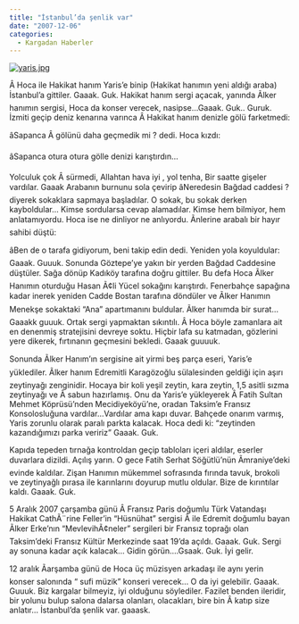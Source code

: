 ```yaml
---
title: "İstanbul’da şenlik var"
date: "2007-12-06"
categories: 
  - Kargadan Haberler
---
```


[![yaris.jpg](/uploads/2007/12/yaris.jpg)](/uploads/2007/12/yaris.jpg "yaris.jpg")

Â Hoca ile Hakikat hanım Yaris’e binip (Hakikat hanımın yeni aldığı araba) İstanbul’a gittiler. Gaaak. Guk. Hakikat hanım sergi açacak, yanında Ãlker hanımın sergisi, Hoca da konser verecek, nasipse…Gaaak. Guk.. Guruk. İzmiti geçip deniz kenarına varınca Â Hakikat hanım denizle gölü farketmedi:

âSapanca Â gölünü daha geçmedik mi ? dedi. Hoca kızdı:

âSapanca otura otura gölle denizi karıştırdın…

Yolculuk çok Â sürmedi, Allahtan hava iyi , yol tenha, Bir saatte gişeler vardılar. Gaaak Arabanın burnunu sola çevirip âNeredesin Bağdad caddesi ? diyerek sokaklara sapmaya başladılar. O sokak, bu sokak derken kayboldular… Kimse sordularsa cevap alamadılar. Kimse hem bilmiyor, hem anlatamıyordu. Hoca ise ne dinliyor ne anlıyordu. Ãnlerine arabalı bir hayır sahibi düştü:

âBen de o tarafa gidiyorum, beni takip edin dedi. Yeniden yola koyuldular: Gaaak. Guuuk. Sonunda Göztepe’ye yakın bir yerden Bağdad Caddesine düştüler. Sağa dönüp Kadıköy tarafına doğru gittiler. Bu defa Hoca Ãlker Hanımın oturduğu Hasan Ã¢li Yücel sokağını karıştırdı. Fenerbahçe sapağına kadar inerek yeniden Cadde Bostan tarafına döndüler ve Ãlker Hanımın Menekşe sokaktaki “Ana” apartımanını buldular. Ãlker hanımda bir surat… Gaaakk guuuk. Ortak sergi yapmaktan sıkıntılı. Â Hoca böyle zamanlara ait en denenmiş stratejisini devreye soktu. Hiçbir lafa su katmadan, gözlerini yere dikerek, fırtınanın geçmesini bekledi. Gaaak guuuuk.

Sonunda Ãlker Hanım’ın sergisine ait yirmi beş parça eseri, Yaris’e yüklediler. Ãlker hanım Edremitli Karagözoğlu sülalesinden geldiği için aşırı zeytinyağı zenginidir. Hocaya bir koli yeşil zeytin, kara zeytin, 1,5 asitli sızma zeytinyağı ve Â sabun hazırlamış. Onu da Yaris’e yükleyerek Â Fatih Sultan Mehmet Köprüsü’nden Mecidiyeköyü’ne, oradan Taksim’e Fransız Konsolosluğuna vardılar…Vardılar ama kapı duvar. Bahçede onarım varmış, Yaris zorunlu olarak paralı parkta kalacak. Hoca dedi ki: “zeytinden kazandığımızı parka veririz” Gaaak. Guk.

Kapıda tepeden tırnağa kontroldan geçip tabloları içeri aldılar, eserler duvarlara dizildi. Açılış yarın. O gece Fatih Serhat Söğütlü’nün Ãmraniye’deki evinde kaldılar. Zişan Hanımın mükemmel sofrasında fırında tavuk, brokoli ve zeytinyağlı pırasa ile karınlarını doyurup mutlu oldular. Bize de kırıntılar kaldı. Gaaak. Guk.

5 Aralık 2007 çarşamba günü Â Fransız Paris doğumlu Türk Vatandaşı Hakikat CathÃ¨rine Feller’in “Hüsnühat” sergisi Â ile Edremit doğumlu bayan Ãlker Erke’nın “MevlevihÃ¢neler” sergileri bir Fransız toprağı olan Taksim’deki Fransız Kültür Merkezinde saat 19’da açıldı. Gaaak. Guk. Sergi ay sonuna kadar açık kalacak… Gidin görün….Gsaak. Guk. İyi gelir.

12 aralık Ãarşamba günü de Hoca üç müzisyen arkadaşı ile aynı yerin konser salonında “ sufi müzik” konseri verecek… O da iyi gelebilir. Gaaak. Guuuk. Biz kargalar bilmeyiz, iyi olduğunu söylediler. Fazilet benden ileridir, bir yolunu bulup salona dalarsa olanları, olacakları, bire bin Â katıp size anlatır… İstanbul’da şenlik var. gaaask.
